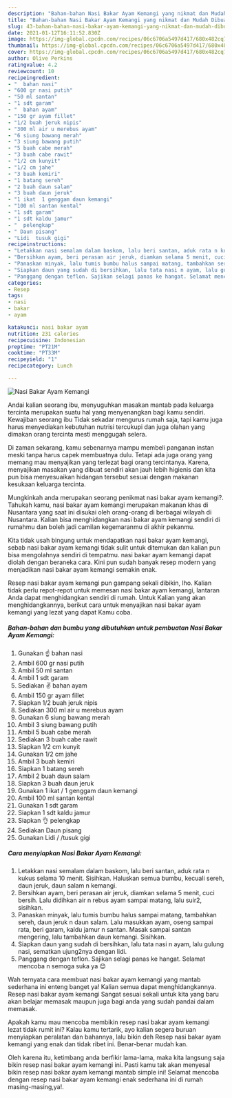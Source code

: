```yaml
---
description: "Bahan-bahan Nasi Bakar Ayam Kemangi yang nikmat dan Mudah Dibuat"
title: "Bahan-bahan Nasi Bakar Ayam Kemangi yang nikmat dan Mudah Dibuat"
slug: 43-bahan-bahan-nasi-bakar-ayam-kemangi-yang-nikmat-dan-mudah-dibuat
date: 2021-01-12T16:11:52.830Z
image: https://img-global.cpcdn.com/recipes/06c6706a5497d417/680x482cq70/nasi-bakar-ayam-kemangi-foto-resep-utama.jpg
thumbnail: https://img-global.cpcdn.com/recipes/06c6706a5497d417/680x482cq70/nasi-bakar-ayam-kemangi-foto-resep-utama.jpg
cover: https://img-global.cpcdn.com/recipes/06c6706a5497d417/680x482cq70/nasi-bakar-ayam-kemangi-foto-resep-utama.jpg
author: Olive Perkins
ratingvalue: 4.2
reviewcount: 10
recipeingredient:
- "  bahan nasi"
- "600 gr nasi putih"
- "50 ml santan"
- "1 sdt garam"
- "  bahan ayam"
- "150 gr ayam fillet"
- "1/2 buah jeruk nipis"
- "300 ml air u merebus ayam"
- "6 siung bawang merah"
- "3 siung bawang putih"
- "5 buah cabe merah"
- "3 buah cabe rawit"
- "1/2 cm kunyit"
- "1/2 cm jahe"
- "3 buah kemiri"
- "1 batang sereh"
- "2 buah daun salam"
- "3 buah daun jeruk"
- "1 ikat  1 genggam daun kemangi"
- "100 ml santan kental"
- "1 sdt garam"
- "1 sdt kaldu jamur"
- "  pelengkap"
- " Daun pisang"
- "Lidi  tusuk gigi"
recipeinstructions:
- "Letakkan nasi semalam dalam baskom, lalu beri santan, aduk rata n kukus selama 10 menit. Sisihkan. Haluskan semua bumbu, kecuali sereh, daun jeruk, daun salam n kemangi."
- "Bersihkan ayam, beri perasan air jeruk, diamkan selama 5 menit, cuci bersih. Lalu didihkan air n rebus ayam sampai matang, lalu suir2, sisihkan."
- "Panaskan minyak, lalu tumis bumbu halus sampai matang, tambahkan sereh, daun jeruk n daun salam. Lalu masukkan ayam, oseng sampai rata, beri garam, kaldu jamur n santan. Masak sampai santan mengering, lalu tambahkan daun kemangi. Sisihkan."
- "Siapkan daun yang sudah di bersihkan, lalu tata nasi n ayam, lalu gulung nasi, sematkan ujung2nya dengan lidi."
- "Panggang dengan teflon. Sajikan selagi panas ke hangat. Selamat mencoba n semoga suka ya 😊"
categories:
- Resep
tags:
- nasi
- bakar
- ayam

katakunci: nasi bakar ayam 
nutrition: 231 calories
recipecuisine: Indonesian
preptime: "PT21M"
cooktime: "PT33M"
recipeyield: "1"
recipecategory: Lunch

---
```



![Nasi Bakar Ayam Kemangi](https://img-global.cpcdn.com/recipes/06c6706a5497d417/680x482cq70/nasi-bakar-ayam-kemangi-foto-resep-utama.jpg)

Andai kalian seorang ibu, menyuguhkan masakan mantab pada keluarga tercinta merupakan suatu hal yang menyenangkan bagi kamu sendiri. Kewajiban seorang ibu Tidak sekadar mengurus rumah saja, tapi kamu juga harus menyediakan kebutuhan nutrisi tercukupi dan juga olahan yang dimakan orang tercinta mesti menggugah selera.

Di zaman  sekarang, kamu sebenarnya mampu membeli panganan instan meski tanpa harus capek membuatnya dulu. Tetapi ada juga orang yang memang mau menyajikan yang terlezat bagi orang tercintanya. Karena, menyajikan masakan yang dibuat sendiri akan jauh lebih higienis dan kita pun bisa menyesuaikan hidangan tersebut sesuai dengan makanan kesukaan keluarga tercinta. 



Mungkinkah anda merupakan seorang penikmat nasi bakar ayam kemangi?. Tahukah kamu, nasi bakar ayam kemangi merupakan makanan khas di Nusantara yang saat ini disukai oleh orang-orang di berbagai wilayah di Nusantara. Kalian bisa menghidangkan nasi bakar ayam kemangi sendiri di rumahmu dan boleh jadi camilan kegemaranmu di akhir pekanmu.

Kita tidak usah bingung untuk mendapatkan nasi bakar ayam kemangi, sebab nasi bakar ayam kemangi tidak sulit untuk ditemukan dan kalian pun bisa mengolahnya sendiri di tempatmu. nasi bakar ayam kemangi dapat diolah dengan beraneka cara. Kini pun sudah banyak resep modern yang menjadikan nasi bakar ayam kemangi semakin enak.

Resep nasi bakar ayam kemangi pun gampang sekali dibikin, lho. Kalian tidak perlu repot-repot untuk memesan nasi bakar ayam kemangi, lantaran Anda dapat menghidangkan sendiri di rumah. Untuk Kalian yang akan menghidangkannya, berikut cara untuk menyajikan nasi bakar ayam kemangi yang lezat yang dapat Kamu coba.

<!--inarticleads1-->

##### Bahan-bahan dan bumbu yang dibutuhkan untuk pembuatan Nasi Bakar Ayam Kemangi:

1. Gunakan  ☝️ bahan nasi
1. Ambil 600 gr nasi putih
1. Ambil 50 ml santan
1. Ambil 1 sdt garam
1. Sediakan  ✌ bahan ayam
1. Ambil 150 gr ayam fillet
1. Siapkan 1/2 buah jeruk nipis
1. Sediakan 300 ml air u merebus ayam
1. Gunakan 6 siung bawang merah
1. Ambil 3 siung bawang putih
1. Ambil 5 buah cabe merah
1. Sediakan 3 buah cabe rawit
1. Siapkan 1/2 cm kunyit
1. Gunakan 1/2 cm jahe
1. Ambil 3 buah kemiri
1. Siapkan 1 batang sereh
1. Ambil 2 buah daun salam
1. Siapkan 3 buah daun jeruk
1. Gunakan 1 ikat / 1 genggam daun kemangi
1. Ambil 100 ml santan kental
1. Gunakan 1 sdt garam
1. Siapkan 1 sdt kaldu jamur
1. Siapkan  👌 pelengkap
1. Sediakan  Daun pisang
1. Gunakan Lidi / /tusuk gigi




<!--inarticleads2-->

##### Cara menyiapkan Nasi Bakar Ayam Kemangi:

1. Letakkan nasi semalam dalam baskom, lalu beri santan, aduk rata n kukus selama 10 menit. Sisihkan. Haluskan semua bumbu, kecuali sereh, daun jeruk, daun salam n kemangi.
1. Bersihkan ayam, beri perasan air jeruk, diamkan selama 5 menit, cuci bersih. Lalu didihkan air n rebus ayam sampai matang, lalu suir2, sisihkan.
1. Panaskan minyak, lalu tumis bumbu halus sampai matang, tambahkan sereh, daun jeruk n daun salam. Lalu masukkan ayam, oseng sampai rata, beri garam, kaldu jamur n santan. Masak sampai santan mengering, lalu tambahkan daun kemangi. Sisihkan.
1. Siapkan daun yang sudah di bersihkan, lalu tata nasi n ayam, lalu gulung nasi, sematkan ujung2nya dengan lidi.
1. Panggang dengan teflon. Sajikan selagi panas ke hangat. Selamat mencoba n semoga suka ya 😊




Wah ternyata cara membuat nasi bakar ayam kemangi yang mantab sederhana ini enteng banget ya! Kalian semua dapat menghidangkannya. Resep nasi bakar ayam kemangi Sangat sesuai sekali untuk kita yang baru akan belajar memasak maupun juga bagi anda yang sudah pandai dalam memasak.

Apakah kamu mau mencoba membikin resep nasi bakar ayam kemangi lezat tidak rumit ini? Kalau kamu tertarik, ayo kalian segera buruan menyiapkan peralatan dan bahannya, lalu bikin deh Resep nasi bakar ayam kemangi yang enak dan tidak ribet ini. Benar-benar mudah kan. 

Oleh karena itu, ketimbang anda berfikir lama-lama, maka kita langsung saja bikin resep nasi bakar ayam kemangi ini. Pasti kamu tak akan menyesal bikin resep nasi bakar ayam kemangi mantab simple ini! Selamat mencoba dengan resep nasi bakar ayam kemangi enak sederhana ini di rumah masing-masing,ya!.

